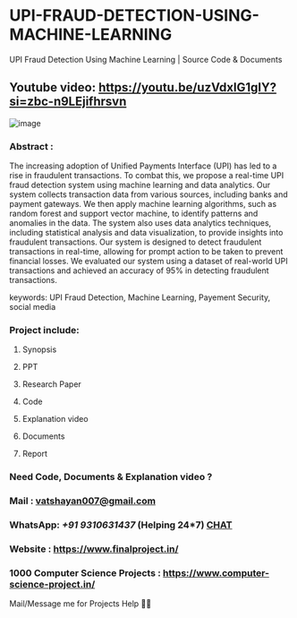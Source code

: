# UPI-FRAUD-DETECTION-USING-MACHINE-LEARNING
UPI Fraud Detection Using Machine Learning | Source Code & Documents

## Youtube video: https://youtu.be/uzVdxlG1gIY?si=zbc-n9LEjifhrsvn


![image](https://github.com/user-attachments/assets/1060a9e1-17d9-4647-bcc1-293b0645c441)

### Abstract :

The increasing adoption of Unified Payments Interface (UPI) has led to a rise in fraudulent transactions. To combat this, we propose a real-time UPI fraud detection system using machine learning and data analytics. Our system collects transaction data from various sources, including banks and payment gateways. We then apply machine learning algorithms, such as random forest and support vector machine, to identify patterns and anomalies in the data. The system also uses data analytics techniques, including statistical analysis and data visualization, to provide insights into fraudulent transactions. Our system is designed to detect fraudulent transactions in real-time, allowing for prompt action to be taken to prevent financial losses. We evaluated our system using a dataset of real-world UPI transactions and achieved an accuracy of 95% in detecting fraudulent transactions.


keywords: UPI Fraud Detection, Machine Learning, Payement Security, social media

### Project include: 

1. Synopsis

2. PPT

3. Research Paper


4. Code

5. Explanation video

6. Documents

7. Report


### Need Code, Documents & Explanation video ? 


### Mail : vatshayan007@gmail.com 


### WhatsApp: *+91 9310631437* (Helping 24*7) **[CHAT](https://wa.me/message/CHWN2AHCPMAZK1)** 


### Website : https://www.finalproject.in/


### 1000 Computer Science Projects : https://www.computer-science-project.in/


Mail/Message me for Projects Help 🙏🏻

